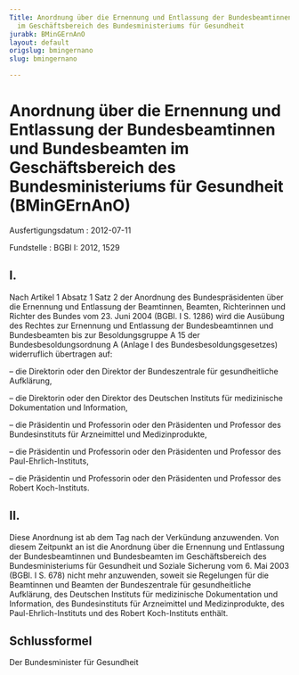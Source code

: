 ```yaml
---
Title: Anordnung über die Ernennung und Entlassung der Bundesbeamtinnen und Bundesbeamten
  im Geschäftsbereich des Bundesministeriums für Gesundheit
jurabk: BMinGErnAnO
layout: default
origslug: bmingernano
slug: bmingernano

---
```


# Anordnung über die Ernennung und Entlassung der Bundesbeamtinnen und Bundesbeamten im Geschäftsbereich des Bundesministeriums für Gesundheit (BMinGErnAnO)

Ausfertigungsdatum
:   2012-07-11

Fundstelle
:   BGBl I: 2012, 1529


## I.

Nach Artikel 1 Absatz 1 Satz 2 der Anordnung des Bundespräsidenten über die Ernennung und Entlassung der Beamtinnen, Beamten, Richterinnen und Richter des Bundes vom 23. Juni 2004 (BGBl. I S. 1286) wird die Ausübung des Rechtes zur Ernennung und Entlassung der Bundesbeamtinnen und Bundesbeamten bis zur Besoldungsgruppe A 15 der Bundesbesoldungsordnung A (Anlage I des Bundesbesoldungsgesetzes) widerruflich übertragen auf:

–   die Direktorin oder den Direktor der Bundeszentrale für gesundheitliche Aufklärung,


–   die Direktorin oder den Direktor des Deutschen Instituts für medizinische Dokumentation und Information,


–   die Präsidentin und Professorin oder den Präsidenten und Professor des Bundesinstituts für Arzneimittel und Medizinprodukte,


–   die Präsidentin und Professorin oder den Präsidenten und Professor des Paul-Ehrlich-Instituts,


–   die Präsidentin und Professorin oder den Präsidenten und Professor des Robert Koch-Instituts.





## II.

Diese Anordnung ist ab dem Tag nach der Verkündung anzuwenden. Von diesem Zeitpunkt an ist die Anordnung über die Ernennung und Entlassung der Bundesbeamtinnen und Bundesbeamten im Geschäftsbereich des Bundesministeriums für Gesundheit und Soziale Sicherung vom 6. Mai 2003 (BGBl. I S. 678) nicht mehr anzuwenden, soweit sie Regelungen für die Beamtinnen und Beamten der Bundeszentrale für gesundheitliche Aufklärung, des Deutschen Instituts für medizinische Dokumentation und Information, des Bundesinstituts für Arzneimittel und Medizinprodukte, des Paul-Ehrlich-Instituts und des Robert Koch-Instituts enthält.


## Schlussformel

Der Bundesminister für Gesundheit

